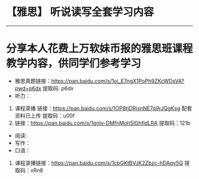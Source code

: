 # 【雅思】 听说读写全套学习内容
***
# 分享本人花费上万软妹币报的雅思班课程教学内容，供同学们参考学习
* 雅思真题链接：https://pan.baidu.com/s/1oi_E7ngX1PoPh9ZKcWDsVA?pwd=p6dx 提取码: p6dx
* 听力：
1. 课程录播 链接：https://pan.baidu.com/s/1OP8tjDRjsnNE7q9rJQgKsg 配套资料已上传
提取码：u00f
2. 链接：https://pan.baidu.com/s/1gnIv-DMfnMoh5lGhfldLRA 
提取码：121b  

* 阅读:
* 写作：
* 口语：
1. 课程录播链接：https://pan.baidu.com/s/1cbGKtBVJK2Zbzc-hDAqy5Q  提取码：xRn8
